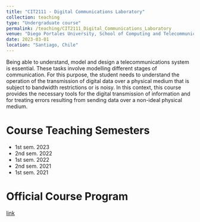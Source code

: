 ```yaml
---
title: "CIT2111 - Digital Communications Laboratory"
collection: teaching
type: "Undergraduate course"
permalink: /teaching/CIT2111_Digital_Communications_Laboratory
venue: "Diego Portales University, School of Computing and Telecommunications"
date: 2023-03-01
location: "Santiago, Chile"
---
```


Being able to understand, model and design a telecommunications system is essential. These tasks involve modelling different stages of communication. For this purpose, the student needs to understand the operation of the transmission of digital data over a physical medium that is subject to bandwidth restrictions or is noisy. In this context, this course provides the necessary tools for the digital transmission of information and for treating errors resulting from sending data over a non-ideal physical medium.

Course Teaching Semesters
======

 * 1st sem. 2023
 * 2nd sem. 2022
 * 1st sem. 2022
 * 2nd sem. 2021
 * 1st sem. 2021


Official Course Program
======
[link](https://eit.udp.cl/cms/wp-content/uploads/2022/04/36-Comunicaciones-digitales_2.pdf)

